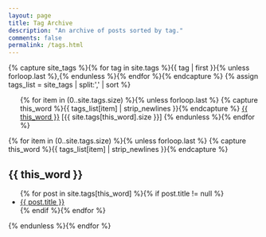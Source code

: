 ```yaml
---
layout: page
title: Tag Archive
description: "An archive of posts sorted by tag."
comments: false
permalink: /tags.html
---
```


{% capture site_tags %}{% for tag in site.tags %}{{ tag | first }}{% unless forloop.last %},{% endunless %}{% endfor %}{% endcapture %}
{% assign tags_list = site_tags | split:',' | sort %}

<div>
<ul>
  {% for item in (0..site.tags.size) %}{% unless forloop.last %}
    {% capture this_word %}{{ tags_list[item] | strip_newlines }}{% endcapture %}
    <a href="./tags.html#{{ this_word }}"><span>{{ this_word }}</span></a> [<span>{{ site.tags[this_word].size }}</span>] 
  {% endunless %}{% endfor %}
</ul>
</div>

<div>
{% for item in (0..site.tags.size) %}{% unless forloop.last %}
  {% capture this_word %}{{ tags_list[item] | strip_newlines }}{% endcapture %}
    <h2 id="{{ this_word }}">{{ this_word }}</h2>
        <ul>
    {% for post in site.tags[this_word] %}{% if post.title != null %}
            <li><a href="{{ site.url }}{{ post.url }}" title="{{ post.title }}">{{ post.title }}</a></li>
    {% endif %}{% endfor %}
        </ul>
{% endunless %}{% endfor %}
</div>
